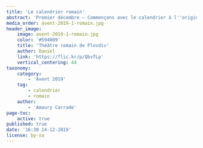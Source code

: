 ```yaml
---
title: 'Le calendrier romain'
abstract: 'Premier décembre — Commençons avec le calendrier à l''origine du nôtre : le calendrier romain !'
media_order: avent-2019-1-romain.jpg
header_image:
    image: avent-2019-1-romain.jpg
    color: '#594009'
    title: 'Théâtre romain de Plovdiv'
    author: Daniel
    link: 'https://flic.kr/p/QbvfLp'
    vertical_centering: 44
taxonomy:
    category:
        - 'Avent 2019'
    tag:
        - calendrier
        - romain
    author:
        - 'Amaury Carrade'
page-toc:
    active: true
published: true
date: '16:30 14-12-2019'
license: by-sa
---
```


